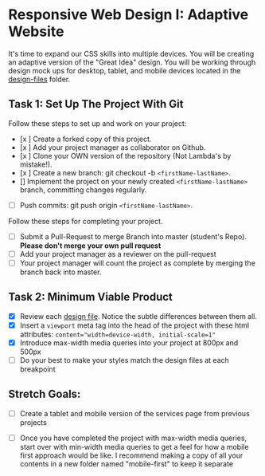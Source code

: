 # Responsive Web Design I: Adaptive Website

It's time to expand our CSS skills into multiple devices.  You will be creating an adaptive version of the "Great Idea" design. You will be working through design mock ups for desktop, tablet, and mobile devices located in the [design-files](design-files) folder. 

## Task 1: Set Up The Project With Git

Follow these steps to set up and work on your project:

- [x ] Create a forked copy of this project.
- [x ] Add your project manager as collaborator on Github.
- [x ] Clone your OWN version of the repository (Not Lambda's by mistake!).
- [x ] Create a new branch: git checkout -b `<firstName-lastName>`.
- [] Implement the project on your newly created `<firstName-lastName>` branch, committing changes regularly.
- [ ] Push commits: git push origin `<firstName-lastName>`.
 
Follow these steps for completing your project.

- [ ] Submit a Pull-Request to merge <firstName-lastName> Branch into master (student's  Repo). **Please don't merge your own pull request**
- [ ] Add your project manager as a reviewer on the pull-request
- [ ] Your project manager will count the project as complete by merging the branch back into master.

## Task 2: Minimum Viable Product

* [x] Review each [design file](design-files).  Notice the subtle differences between them all. 
* [x] Insert a `viewport` meta tag into the head of the project with these html attributes: `content="width=device-width, initial-scale=1"`
* [x] Introduce max-width media queries into your project at 800px and 500px  
* [ ] Do your best to make your styles match the design files at each breakpoint 

## Stretch Goals: 
* [ ] Create a tablet and mobile version of the services page from previous projects
* [ ] Once you have completed the project with max-width media queries, start over with min-width media queries to get a feel for how a mobile first approach would be like.  I recommend making a copy of all your contents in a new folder named "mobile-first" to keep it separate



